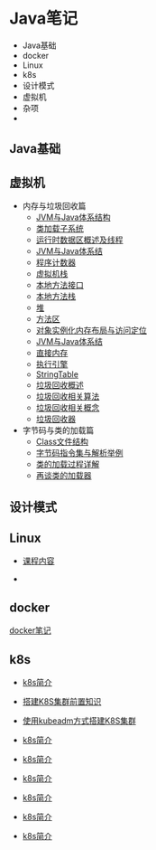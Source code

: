 # Java笔记

- Java基础
- docker
- Linux
- k8s
- 设计模式
- 虚拟机
- 杂项
- 

## Java基础





## 虚拟机

- 内存与垃圾回收篇
  - [JVM与Java体系结构](JVM-Notes/JVM-Notes/1_内存与垃圾回收篇/1_JVM与Java体系结构/README.md)
  - [类加载子系统](JVM-Notes/JVM-Notes/1_内存与垃圾回收篇/2_类加载子系统/README.md)
  - [运行时数据区概述及线程](JVM-Notes/JVM-Notes/1_内存与垃圾回收篇/3_运行时数据区概述及线程/README.md)
  - [JVM与Java体系结](JVM-Notes/JVM-Notes/1_内存与垃圾回收篇/3_运行时数据区概述及线程/README.md)
  - [程序计数器](JVM-Notes/JVM-Notes/1_内存与垃圾回收篇/4_程序计数器/README.md)
  - [虚拟机栈](JVM-Notes/JVM-Notes/1_内存与垃圾回收篇/5_虚拟机栈/README.md)
  - [本地方法接口](JVM-Notes/JVM-Notes/1_内存与垃圾回收篇/6_本地方法接口/README.md)
  - [本地方法栈](JVM-Notes/JVM-Notes/1_内存与垃圾回收篇/7_本地方法栈/README.md)
  - [堆](JVM-Notes/JVM-Notes/1_内存与垃圾回收篇/8_堆/README.md)
  - [方法区](JVM-Notes/JVM-Notes/1_内存与垃圾回收篇/9_方法区/README.md)
  - [对象实例化内存布局与访问定位](JVM-Notes/JVM-Notes/1_内存与垃圾回收篇/10_对象实例化内存布局与访问定位/README.md)
  - [JVM与Java体系结](JVM-Notes/JVM-Notes/1_内存与垃圾回收篇/README.md)
  - [直接内存](JVM-Notes/JVM-Notes/1_内存与垃圾回收篇/11_直接内存/README.md)
  - [执行引擎](JVM-Notes/JVM-Notes/1_内存与垃圾回收篇/12_执行引擎/README.md)
  - [StringTable](JVM-Notes/JVM-Notes/1_内存与垃圾回收篇/13_StringTable/README.md)
  - [垃圾回收概述](JVM-Notes/JVM-Notes/1_内存与垃圾回收篇/14_垃圾回收概述/README.md)
  - [垃圾回收相关算法](JVM-Notes/JVM-Notes/1_内存与垃圾回收篇/15_垃圾回收相关算法/README.md)
  - [垃圾回收相关概念](JVM-Notes/JVM-Notes/1_内存与垃圾回收篇/16_垃圾回收相关概念/README.md)
  - [垃圾回收器](JVM-Notes/JVM-Notes/1_内存与垃圾回收篇/17_垃圾回收器/README.md)
- 字节码与类的加载篇
  - [Class文件结构](JVM-Notes/JVM-Notes/2_字节码与类的加载篇/1_Class文件结构/README.md)
  - [字节码指令集与解析举例](JVM-Notes/JVM-Notes/2_字节码与类的加载篇/2_字节码指令集与解析举例/README.md)
  - [类的加载过程详解](JVM-Notes/JVM-Notes/2_字节码与类的加载篇/3_类的加载过程详解/README.md)
  - [再谈类的加载器](JVM-Notes/JVM-Notes/2_字节码与类的加载篇/4_再谈类的加载器/README.md)



## 设计模式



## Linux

- [课程内容](Linux/尚硅谷/Linux基础/1.课程内容.md)

- 

  

## docker

[docker笔记](docker/docker.md)

## k8s

- [k8s简介](k8s/1_Kubernetes简介/README.md)

- [搭建K8S集群前置知识](k8s/2_搭建K8S集群前置知识/README.md)

- [使用kubeadm方式搭建K8S集群](k8s/3_使用kubeadm方式搭建K8S集群/README.md)

- [k8s简介](k8s/1_Kubernetes简介/README.md)

- [k8s简介](k8s/1_Kubernetes简介/README.md)

- [k8s简介](k8s/1_Kubernetes简介/README.md)

- [k8s简介](k8s/1_Kubernetes简介/README.md)

- [k8s简介](k8s/1_Kubernetes简介/README.md)

- [k8s简介](k8s/1_Kubernetes简介/README.md)

  





